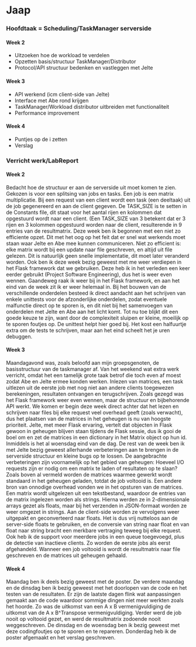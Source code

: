 Jaap
====

### Hoofdtaak = Scheduling/TaskManager serverside

#### Week 2
* Uitzoeken hoe de workload te verdelen
* Opzetten basis/structuur TaskManager/Distributor
* Protocol/API structuur bedenken en vastleggen met Jelte

#### Week 3
* API werkend (icm client-side van Jelte)
* Interface met Abe rond krijgen
* TaskManager/Workload distributor uitbreiden met functionaliteit
* Performance improvement

#### Week 4
* Puntjes op de i zetten
* Verslag

### Verricht werk/LabReport

#### Week 2
Bedacht hoe de structuur er aan de serverside uit moet komen te zien. Gekozen is
voor een splitsing van jobs en tasks. Een job is een matrix multiplicatie. Bij
een request van een client wordt een task (een deeltaak) uit de job gegenereerd
en aan de client gegeven. De TASK_SIZE is te setten in de Constants file, dit
staat voor het aantal rijen en kolommen dat opgestuurd wordt naar een client.
(Een TASK_SIZE van 3 betekent dat er 3 rijen en 3 kolommen opgestuurd worden
naar de client, resulterende in 9 entries van de resultmatrix. Deze
week ben ik begonnen met een niet zo efficiente opzet. Dit met het oog op het
feit dat er
snel wat werkends moet staan waar Jelte en Abe mee kunnen communiceren. Niet zo
efficient is: elke matrix wordt bij een update naar file geschreven, en altijd
uit file gelezen. Dit is natuurlijk geen snelle implementatie, dit moet later
veranderd worden.
Ook ben ik deze week bezig geweest met me weer verdiepen in het Flask framework
dat we gebruiken. Deze heb ik in het verleden een keer eerder gebruikt (Project
Software Engineering), dus het is weer even wennen. Gaandeweg raak ik weer bij
in het Flask framework, en aan het eind van de week zit ik er weer helemaal in.
Bij het bouwen van de verschillende onderdelen besteed ik direct aandacht aan
het schrijven van enkele unittests voor de afzonderlijke onderdelen, zodat
eventuele malfunctie direct op te sporen is, en dit niet bij het samenvoegen van
onderdelen met Jelte en Abe aan het licht komt. Tot nu toe blijkt dit een goede
keuze te zijn, want door de complexiteit sluipen er kleine, moeilijk op te
sporen foutjes op. De unittest helpt hier goed bij. Het kost een halfuurtje
extra om de tests te schrijven, maar aan het eind scheelt het je uren debuggen.

#### Week 3
Maandagavond was, zoals beloofd aan mijn groepsgenoten, de basisstructuur van de
taskmanager af. Van het weekend wat extra werk verricht, omdat het een tamelijk
grote taak betrof die toch even af moest zodat Abe en Jelte ermee konden werken.
Inlezen van matrices, een task uitlezen uit de eerste job met
nog niet aan andere clients toegewezen berekeningen, resultaten ontvangen en
terugschrijven. Zoals gezegd was het Flask framework weer even wennen, maar de
structuur en bijbehorende API werkt. We komen er begin deze week direct achter
dat het lezen en schrijven naar files bij elke request veel overhead geeft
(zoals verwacht), dus het plaatsen van de matrices in het geheugen is nu van
hoogste prioriteit. Jelte, met meer Flask ervaring, vertelt dat objecten in
Flask gewoon in geheugen blijven staan tijdens de Flask sessie, dus ik gooi de
boel om en zet de matrices in een dictionary in het Matrix object op hun id.
Inmiddels is het al woensdag eind van de dag. De rest van de week ben ik met
Jelte bezig geweest allerhande verbeteringen aan te brengen in de serverside
structuur en kleine bugs op te lossen. De aangebrachte verbeteringen zijn
voornamelijk op het gebied van geheugen: Hoeveel I/O requests zijn er nodig om
een matrix te laden of resultaten op te slaan? Zoals boven al vermeld worden de
matrices waarmee gewerkt wordt standaard in het geheugen geladen, totdat de job
voltooid is. Een andere bron van onnodige overhead vonden we in het opsturen van
de matrices. Een matrix wordt uitgelezen uit een tekstbestand, waardoor de
entries van de matrix ingelezen worden als strings. Hierna werden ze in
2-dimensionale arrays gezet als floats, maar bij het verzenden in JSON-formaat
worden ze weer omgezet in strings. Aan de client-side worden ze vervolgens weer
uitgepakt en geconverteerd naar floats. Het is dus vrij nutteloos aan de
server-side floats te gebruiken, en de conversie van string naar float en van
float naar string bracht een merkbare vertraging teweeg bij elke request.
Ook heb ik de support voor meerdere jobs
in een queue toegevoegd, plus de detectie van inactieve clients. Zo worden de
eerste jobs als eerst afgehandeld. Wanneer een job voltooid is wordt de
resultmatrix naar file geschreven en de matrices uit geheugen gehaald.

#### Week 4
Maandag ben ik deels bezig geweest met de poster. De verdere maandag en de
dinsdag ben ik bezig geweest met het doorlopen van de code en het testen van de
resultaten. Er zijn de laatste dagen flink wat aanpassingen gemaakt aan de code
waardoor sommige dingen niet meer werkten zoals het hoorde. Zo was de uitkomst
van een A x B vermenigvuldiging de uitkomst van de A x B^Transpose
vermenigvuldiging. Verder werd de job nooit op voltooid gezet, en werd de
resultmatrix zodoende nooit weggeschreven. De dinsdag en de woensdag ben ik
bezig geweest met deze codingfoutjes op te sporen en te repareren.
Donderdag heb ik de poster afgemaakt en het verslag geschreven.

